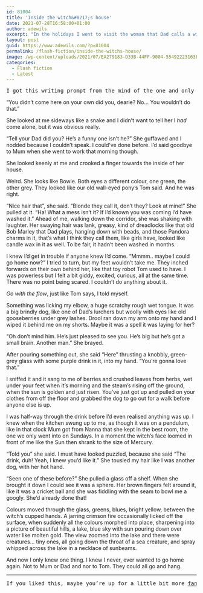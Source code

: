 ```yaml
---
id: 81004
title: 'Inside the witch&#8217;s house'
date: 2021-07-28T16:58:00+01:00
author: adewils
excerpt: "In the holidays I went to visit the woman that Dad calls a witch. I never got home and I think we’re working on spells together now, but I'm not sure..."
layout: post
guid: https://www.adewils.com/?p=81004
permalink: /flash-fiction/inside-the-witchs-house/
image: /wp-content/uploads/2021/07/EA279183-D33B-44FF-9004-55492223163E-1280x666.jpeg
categories:
  - Flash fiction
  - Latest
---
```

<pre class="wp-block-preformatted has-small-font-size">I got this writing prompt from the mind of the one and only <a href="https://www.amazon.co.uk/David-Mark/e/B082QWDBWK/ref=dp_byline_cont_pop_book_1" target="_blank" rel="noreferrer noopener nofollow">David Mark</a>, in his creative writing class on <a href="https://www.goldster.co.uk/account/login/" target="_blank" rel="noreferrer noopener nofollow">Goldster</a>. Unfortunately I'd missed the start of the class and so missed my opportunity to write it there and then. Instead I wrote the core of it on the 8:31 to Manchester, courtesy of Northern railways. Only 62 revisions later and here you are!</pre>

“You didn’t come here on your own did you, dearie? No… You wouldn’t do that.” 

She looked at me sideways like a snake and I didn’t want to tell her I _had_ come alone, but it was obvious really.

“Tell your Dad did you? He’s a funny one isn’t he?” She guffawed and I nodded because I couldn’t speak. I could’ve done before. I’d said goodbye to Mum when she went to work that morning though. 

She looked keenly at me and crooked a finger towards the inside of her house. 

Weird. She looks like Bowie. Both eyes a different colour, one green, the other grey. They looked like our old wall-eyed pony’s Tom said. And he was right.

“Nice hair that”, she said. “Blonde they call it, don’t they? Look at mine!” She pulled at it. “Ha! What a mess isn’t it? If I’d known you was coming I’d have washed it.” Ahead of me, walking down the corridor, she was shaking with laughter. Her swaying hair was lank, greasy, kind of dreadlocks like that old Bob Marley that Dad plays, hanging down with beads, and those Pandora charms in it, that’s what I think they call them, like girls have, looked like candle wax in it as well. To be fair, it hadn’t been washed in months.

I knew I’d get in trouble if anyone knew I’d come. “Mmmm.. maybe I could go home now?” I tried to turn, but my feet wouldn’t take me. They inched forwards on their own behind her, like that toy robot Tom used to have. I was powerless but I felt a bit giddy, excited, curious, all at the same time. There was no point being scared. I couldn’t do anything about it. 

_Go with the flow_, just like Tom says, I told myself.

Something was licking my elbow, a huge scratchy rough wet tongue. It was a big brindly dog, like one of Dad’s lurchers but woolly with eyes like old gooseberries under grey lashes. Drool ran down my arm onto my hand and I wiped it behind me on my shorts. Maybe it was a spell it was laying for her?

“Oh don’t mind him. He’s just pleased to see you. He’s big but he’s got a small brain. Another man.” She brayed.

After pouring something out, she said “Here” thrusting a knobbly, green-grey glass with some purple drink in it, into my hand. “You’re gonna love that.”

I sniffed it and it sang to me of berries and crushed leaves from herbs, wet under your feet when it’s morning and the steam’s rising off the ground, when the sun is golden and just risen. You’ve just got up and pulled on your clothes from off the floor and grabbed the dog to go out for a walk before anyone else is up.

I was half-way through the drink before I&#8217;d even realised anything was up. I knew when the kitchen swung up to me, as though it was on a pendulum, like in that clock Mum got from Nanna that she kept in the best room, the one we only went into on Sundays. In a moment the witch&#8217;s face loomed in front of me like the Sun then shrank to the size of Mercury.

“Told you” she said. I must have looked puzzled, because she said “The drink, duh! Yeah, I knew you’d like it.” She tousled my hair like I was another dog, with her hot hand.

“Seen one of these before?” She pulled a glass off a shelf. When she brought it down I could see it was a sphere. Her brown fingers felt around it, like it was a cricket ball and she was fiddling with the seam to bowl me a googly. She&#8217;d already done that! 

Colours moved through the glass, greens, blues, bright yellow, between the witch&#8217;s cupped hands. A jarring crimson fire occasionally licked off the surface, when suddenly all the colours morphed into place, sharpening into a picture of beautiful hills, a lake, blue sky with sun pouring down over water like molten gold. The view zoomed into the lake and there were creatures… tiny ones, all going down the throat of a sea creature, and spray whipped across the lake in a necklace of sunbeams.

And now I only knew one thing. I knew I never, ever wanted to go home again. Not to Mum or Dad and nor to Tom. They could all go and hang.

<hr class="wp-block-separator" />

<pre class="wp-block-preformatted has-small-font-size">If you liked this, maybe you’re up for a little bit more <a href="https://www.adewils.com/flash-fiction/empuhuh/">fantasy</a> from me?</pre>